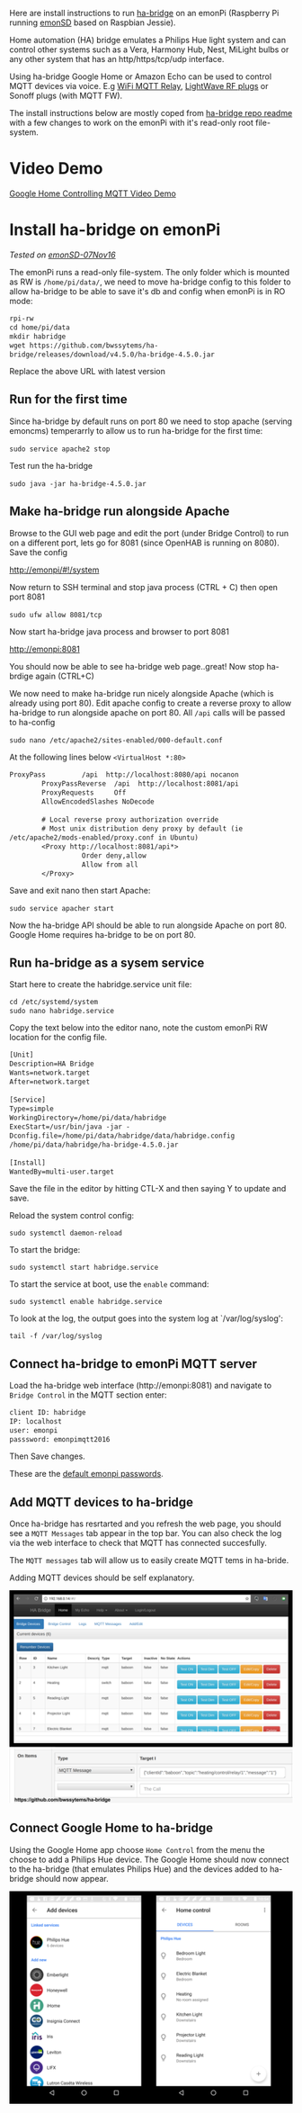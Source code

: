 Here are install instructions to run [ha-bridge](https://github.com/bwssytems/ha-bridge) on an emonPi (Raspberry Pi running [emonSD](https://github.com/openenergymonitor/emonpi/wiki/emonSD-pre-built-SD-card-Download-&-Change-Log) based on Raspbian Jessie).

Home automation (HA) bridge emulates a Philips Hue light system and can control other systems such as a Vera, Harmony Hub, Nest, MiLight bulbs or any other system that has an http/https/tcp/udp interface.

Using ha-bridge Google Home or Amazon Echo can be used to control MQTT devices via voice. E.g [WiFi MQTT Relay](https://guide.openenergymonitor.org/integrations/mqtt-relay/), [LightWave RF plugs](https://guide.openenergymonitor.org/integrations/lightwaverf) or Sonoff plugs (with MQTT FW).

The install instructions below are mostly coped from [ha-bridge repo readme](https://github.com/bwssytems/ha-bridge) with a few changes to work on the emonPi with it's read-only root file-system.

# Video Demo

[Google Home Controlling MQTT Video Demo](https://www.youtube.com/watch?v=r_v4GXVp0OI)

# Install ha-bridge on emonPi

*Tested on [emonSD-07Nov16](https://github.com/openenergymonitor/emonpi/wiki/emonSD-pre-built-SD-card-Download-&-Change-Log#emonsd-07nov16)*

The emonPi runs a read-only file-system. The only folder which is mounted as RW is `/home/pi/data/`, we need to move ha-bridge config to this folder to allow ha-bridge to be able to save it's db and config when emonPi is in RO mode:

```
rpi-rw
cd home/pi/data
mkdir habridge
wget https://github.com/bwssytems/ha-bridge/releases/download/v4.5.0/ha-bridge-4.5.0.jar
```

Replace the above URL with latest version

## Run for the first time

Since ha-bridge by default runs on port 80 we need to stop apache (serving emoncms) temperarrly to allow us to run ha-bridge for the first time:

`sudo service apache2 stop`

Test run the ha-bridge

`sudo java -jar ha-bridge-4.5.0.jar`

## Make ha-bridge run alongside Apache

Browse to the GUI web page and edit the port (under Bridge Control) to run on a different port, lets go for 8081 (since OpenHAB is running on 8080). Save the config

[http://emonpi/#!/system](http://emonpi/#!/system)

Now return to SSH terminal and stop java process (CTRL + C) then open port 8081

`sudo ufw allow 8081/tcp`

Now start ha-bridge java process and browser to port 8081

[http://emonpi:8081](http://emonpi:8081)

You should now be able to see ha-bridge web page..great! Now stop ha-brdige again (CTRL+C)

We now need to make ha-bridge run nicely alongside Apache (which is already using port 80). Edit apache config to create a reverse proxy to allow ha-bridge to run alongside apache on port 80. All `/api` calls will be passed to ha-config

`sudo nano /etc/apache2/sites-enabled/000-default.conf`

At the following lines below `<VirtualHost *:80>`

```
ProxyPass         /api  http://localhost:8080/api nocanon
        ProxyPassReverse  /api  http://localhost:8081/api
        ProxyRequests     Off
        AllowEncodedSlashes NoDecode

        # Local reverse proxy authorization override
        # Most unix distribution deny proxy by default (ie /etc/apache2/mods-enabled/proxy.conf in Ubuntu)
        <Proxy http://localhost:8081/api*>
                  Order deny,allow
                  Allow from all
        </Proxy>
```

Save and exit nano then start Apache:

`sudo service apacher start`

Now the ha-bridge API should be able to run alongside Apache on port 80. Google Home requires ha-bridge to be on port 80.


## Run ha-bridge as a sysem service

Start here to create the habridge.service unit file:
```
cd /etc/systemd/system
sudo nano habridge.service
```
Copy the text below into the editor nano, note the custom emonPi RW location for the config file.

```
[Unit]
Description=HA Bridge
Wants=network.target
After=network.target

[Service]
Type=simple
WorkingDirectory=/home/pi/data/habridge
ExecStart=/usr/bin/java -jar -Dconfig.file=/home/pi/data/habridge/data/habridge.config /home/pi/data/habridge/ha-bridge-4.5.0.jar

[Install]
WantedBy=multi-user.target
```
Save the file in the editor by hitting CTL-X and then saying Y to update and save.

Reload the system control config:
```
sudo systemctl daemon-reload
```
To start the bridge:
```
sudo systemctl start habridge.service
```
To start the service at boot, use the `enable` command:
```
sudo systemctl enable habridge.service
```
To look at the log, the output goes into the system log at `/var/log/syslog':
```
tail -f /var/log/syslog
```

## Connect ha-bridge to emonPi MQTT server

Load the ha-bridge web interface (http://emonpi:8081) and navigate to `Bridge Control` in the MQTT section enter:

```
client ID: habridge
IP: localhost
user: emonpi
passsword: emonpimqtt2016
```

Then Save changes.

These are the [default emonpi passwords](https://guide.openenergymonitor.org/technical/credentials/).


## Add MQTT devices to ha-bridge

Once ha-bridge has resrtarted and you refresh the web page, you should see a `MQTT Messages` tab appear in the top bar. You can also check the log via the web interface to check that MQTT has connected succesfully.

The `MQTT messages` tab will allow us to easily create MQTT tems in ha-bride.

Adding MQTT devices should be self explanatory.

![ha-bridge-device-config.png](ha-bridge-device-config.png)

## Connect Google Home to ha-bridge

Using the Google Home app choose `Home Control` from the menu the choose to add a Philips Hue device. The Google Home should now connect to the ha-bridge (that emulates Philips Hue) and the devices added to ha-bridge should now appear.

![google-home-app.png](google-home-app.png)








